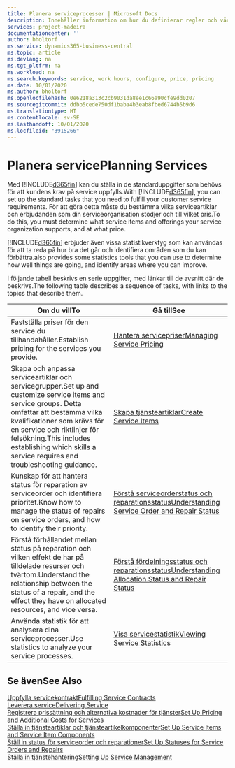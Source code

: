 ```yaml
---
title: Planera serviceprocesser | Microsoft Docs
description: Innehåller information om hur du definierar regler och värden för att definiera dina servicepolicyer och -processer.
services: project-madeira
documentationcenter: ''
author: bholtorf
ms.service: dynamics365-business-central
ms.topic: article
ms.devlang: na
ms.tgt_pltfrm: na
ms.workload: na
ms.search.keywords: service, work hours, configure, price, pricing
ms.date: 10/01/2020
ms.author: bholtorf
ms.openlocfilehash: 0e6218a313c2cb9031da8ee1c66a90cfe9dd0207
ms.sourcegitcommit: ddbb5cede750df1baba4b3eab8fbed6744b5b9d6
ms.translationtype: HT
ms.contentlocale: sv-SE
ms.lasthandoff: 10/01/2020
ms.locfileid: "3915266"
---
```

# <a name="planning-services"></a><span data-ttu-id="fb347-103">Planera service</span><span class="sxs-lookup"><span data-stu-id="fb347-103">Planning Services</span></span>
<span data-ttu-id="fb347-104">Med [!INCLUDE[d365fin](includes/d365fin_md.md)] kan du ställa in de standarduppgifter som behövs för att kundens krav på service uppfylls.</span><span class="sxs-lookup"><span data-stu-id="fb347-104">With [!INCLUDE[d365fin](includes/d365fin_md.md)], you can set up the standard tasks that you need to fulfill your customer service requirements.</span></span> <span data-ttu-id="fb347-105">För att göra detta måste du bestämma vilka serviceartiklar och erbjudanden som din serviceorganisation stödjer och till vilket pris.</span><span class="sxs-lookup"><span data-stu-id="fb347-105">To do this, you must determine what service items and offerings your service organization supports, and at what price.</span></span>   

[!INCLUDE[d365fin](includes/d365fin_md.md)] <span data-ttu-id="fb347-106">erbjuder även vissa statistikverktyg som kan användas för att ta reda på hur bra det går och identifiera områden som du kan förbättra.</span><span class="sxs-lookup"><span data-stu-id="fb347-106">also provides some statistics tools that you can use to determine how well things are going, and identify areas where you can improve.</span></span>
  
<span data-ttu-id="fb347-107">I följande tabell beskrivs en serie uppgifter, med länkar till de avsnitt där de beskrivs.</span><span class="sxs-lookup"><span data-stu-id="fb347-107">The following table describes a sequence of tasks, with links to the topics that describe them.</span></span>   
  
|<span data-ttu-id="fb347-108">**Om du vill**</span><span class="sxs-lookup"><span data-stu-id="fb347-108">**To**</span></span>|<span data-ttu-id="fb347-109">**Gå till**</span><span class="sxs-lookup"><span data-stu-id="fb347-109">**See**</span></span>|  
|------------|-------------|  
|<span data-ttu-id="fb347-110">Fastställa priser för den service du tillhandahåller.</span><span class="sxs-lookup"><span data-stu-id="fb347-110">Establish pricing for the services you provide.</span></span>|[<span data-ttu-id="fb347-111">Hantera servicepriser</span><span class="sxs-lookup"><span data-stu-id="fb347-111">Managing Service Pricing</span></span>](service-service-price-management.md)|
|<span data-ttu-id="fb347-112">Skapa och anpassa serviceartiklar och servicegrupper.</span><span class="sxs-lookup"><span data-stu-id="fb347-112">Set up and customize service items and service groups.</span></span> <span data-ttu-id="fb347-113">Detta omfattar att bestämma vilka kvalifikationer som krävs för en service och riktlinjer för felsökning.</span><span class="sxs-lookup"><span data-stu-id="fb347-113">This includes establishing which skills a service requires and troubleshooting guidance.</span></span>| [<span data-ttu-id="fb347-114">Skapa tjänsteartiklar</span><span class="sxs-lookup"><span data-stu-id="fb347-114">Create Service Items</span></span>](service-how-to-create-service-items.md)|  
|<span data-ttu-id="fb347-115">Kunskap för att hantera status för reparation av serviceorder och identifiera prioritet.</span><span class="sxs-lookup"><span data-stu-id="fb347-115">Know how to manage the status of repairs on service orders, and how to identify their priority.</span></span>|[<span data-ttu-id="fb347-116">Förstå serviceorderstatus och reparationsstatus</span><span class="sxs-lookup"><span data-stu-id="fb347-116">Understanding Service Order and Repair Status</span></span>](service-service-order-status-and-repair-status.md)|  
|<span data-ttu-id="fb347-117">Förstå förhållandet mellan status på reparation och vilken effekt de har på tilldelade resurser och tvärtom.</span><span class="sxs-lookup"><span data-stu-id="fb347-117">Understand the relationship between the status of a repair, and the effect they have on allocated resources, and vice versa.</span></span>|[<span data-ttu-id="fb347-118">Förstå fördelningsstatus och reparationsstatus</span><span class="sxs-lookup"><span data-stu-id="fb347-118">Understanding Allocation Status and Repair Status</span></span>](service-allocation-status-and-repair-status.md)|  
|<span data-ttu-id="fb347-119">Använda statistik för att analysera dina serviceprocesser.</span><span class="sxs-lookup"><span data-stu-id="fb347-119">Use statistics to analyze your service processes.</span></span> | [<span data-ttu-id="fb347-120">Visa servicestatistik</span><span class="sxs-lookup"><span data-stu-id="fb347-120">Viewing Service Statistics</span></span>](service-service-statistics.md) |

## <a name="see-also"></a><span data-ttu-id="fb347-121">Se även</span><span class="sxs-lookup"><span data-stu-id="fb347-121">See Also</span></span>
[<span data-ttu-id="fb347-122">Uppfylla servicekontrakt</span><span class="sxs-lookup"><span data-stu-id="fb347-122">Fulfilling Service Contracts</span></span>](service-fulfill-service-contracts.md)  
[<span data-ttu-id="fb347-123">Leverera service</span><span class="sxs-lookup"><span data-stu-id="fb347-123">Delivering Service</span></span>](service-deliver-service.md)  
[<span data-ttu-id="fb347-124">Registrera prissättning och alternativa kostnader för tjänster</span><span class="sxs-lookup"><span data-stu-id="fb347-124">Set Up Pricing and Additional Costs for Services</span></span>](service-how-setup-service-costs-pricing.md)  
[<span data-ttu-id="fb347-125">Ställa in tjänsteartiklar och tjänsteartikelkomponenter</span><span class="sxs-lookup"><span data-stu-id="fb347-125">Set Up Service Items and Service Item Components</span></span>](service-how-setup-service-items.md)  
[<span data-ttu-id="fb347-126">Ställ in status för serviceorder och reparationer</span><span class="sxs-lookup"><span data-stu-id="fb347-126">Set Up Statuses for Service Orders and Repairs</span></span>](service-order-repair-status.md)  
[<span data-ttu-id="fb347-127">Ställa in tjänstehantering</span><span class="sxs-lookup"><span data-stu-id="fb347-127">Setting Up Service Management</span></span>](service-setup-service.md)  
